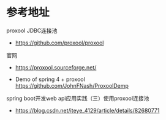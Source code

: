 # 参考地址
proxool JDBC连接池
- https://github.com/proxool/proxool

官网
- https://proxool.sourceforge.net/

- Demo of spring 4 + proxool
https://github.com/JohnFNash/ProxoolDemp

spring boot开发web api应用实践（三）使用proxool连接池
- https://blog.csdn.net/iteye_4129/article/details/82680771